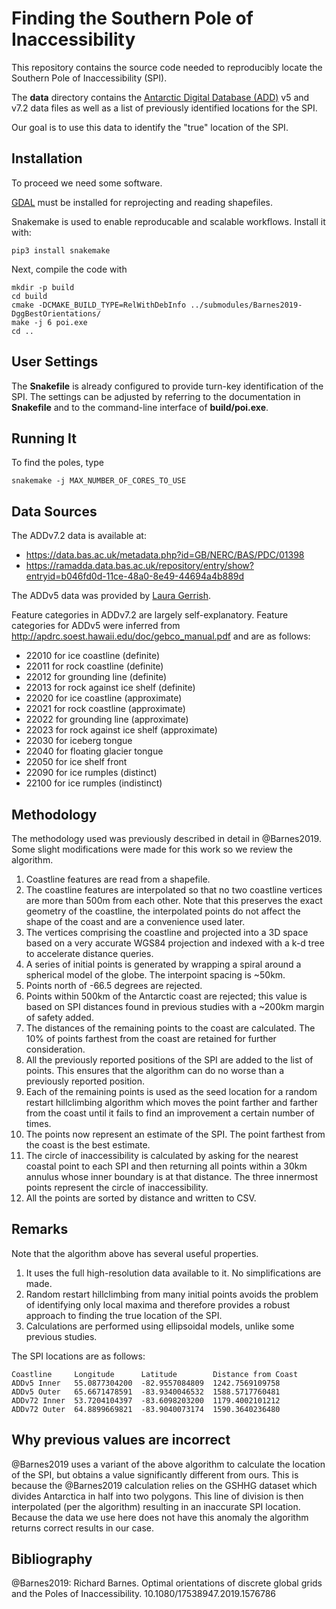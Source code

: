 Finding the Southern Pole of Inaccessibility
============================================

This repository contains the source code needed to reproducibly locate
the Southern Pole of Inaccessibility (SPI).

The **data** directory contains the
[Antarctic Digital Database (ADD)](https://www.add.scar.org/)
v5 and v7.2 data files as well as a list of previously identified locations
for the SPI.

Our goal is to use this data to identify the "true" location of the SPI.



Installation
------------

To proceed we need some software.

[GDAL](https://gdal.org/) must be installed for reprojecting and reading
shapefiles.

Snakemake is used to enable reproducable and scalable workflows. Install it
with:
```
pip3 install snakemake
```

Next, compile the code with
```
mkdir -p build
cd build
cmake -DCMAKE_BUILD_TYPE=RelWithDebInfo ../submodules/Barnes2019-DggBestOrientations/
make -j 6 poi.exe
cd ..
```



User Settings
-----------------------

The **Snakefile** is already configured to provide turn-key identification of
the SPI. The settings can be adjusted by referring to the documentation in
**Snakefile** and to the command-line interface of **build/poi.exe**.



Running It
-----------------------

To find the poles, type
```
snakemake -j MAX_NUMBER_OF_CORES_TO_USE
```



Data Sources
-----------------------

The ADDv7.2 data is available at:

 * https://data.bas.ac.uk/metadata.php?id=GB/NERC/BAS/PDC/01398
 * https://ramadda.data.bas.ac.uk/repository/entry/show?entryid=b046fd0d-11ce-48a0-8e49-44694a4b889d

The ADDv5 data was provided by [Laura Gerrish](lauger@bas.ac.uk).

Feature categories in ADDv7.2 are largely self-explanatory. Feature categories
for ADDv5 were inferred from http://apdrc.soest.hawaii.edu/doc/gebco_manual.pdf
and are as follows:

 * 22010 for ice coastline (definite)
 * 22011 for rock coastline (definite)
 * 22012 for grounding line (definite)
 * 22013 for rock against ice shelf (definite)
 * 22020 for ice coastline (approximate)
 * 22021 for rock coastline (approximate)
 * 22022 for grounding line (approximate)
 * 22023 for rock against ice shelf (approximate)
 * 22030 for iceberg tongue
 * 22040 for floating glacier tongue
 * 22050 for ice shelf front
 * 22090 for ice rumples (distinct)
 * 22100 for ice rumples (indistinct)



Methodology
---------------------------

The methodology used was previously described in detail in @Barnes2019. Some
slight modifications were made for this work so we review the algorithm.

1. Coastline features are read from a shapefile.
2. The coastline features are interpolated so that no two coastline vertices
   are more than 500m from each other. Note that this preserves
   the exact geometry of the coastline, the interpolated points do not affect
   the shape of the coast and are a convenience used later.
3. The vertices comprising the coastline and projected into a 3D space based on
   a very accurate WGS84 projection and indexed with a k-d tree to accelerate
   distance queries.
4. A series of initial points is generated by wrapping a spiral around a
   spherical model of the globe. The interpoint spacing is ~50km.
5. Points north of -66.5 degrees are rejected.
6. Points within 500km of the Antarctic coast are rejected; this value is based
   on SPI distances found in previous studies with a ~200km margin of safety
   added.
7. The distances of the remaining points to the coast are calculated. The 10%
   of points farthest from the coast are retained for further consideration.
8. All the previously reported positions of the SPI are added to the list of
   points. This ensures that the algorithm can do no worse than a previously
   reported position.
9. Each of the remaining points is used as the seed location for a random
   restart hillclimbing algorithm which moves the point farther and farther
   from the coast until it fails to find an improvement a certain number of
   times.
10. The points now represent an estimate of the SPI. The point farthest from the
    coast is the best estimate.
11. The circle of inaccessibility is calculated by asking for the nearest
    coastal point to each SPI and then returning all points within a 30km
    annulus whose inner boundary is at that distance. The three innermost
    points represent the circle of inaccessibility.
12. All the points are sorted by distance and written to CSV.



Remarks
---------------------------------------

Note that the algorithm above has several useful properties.

1. It uses the full high-resolution data available to it. No simplifications
   are made.
2. Random restart hillclimbing from many initial points avoids the problem of
   identifying only local maxima and therefore provides a robust approach to
   finding the true location of the SPI.
3. Calculations are performed using ellipsoidal models, unlike some previous
   studies.

The SPI locations are as follows:
```
Coastline     Longitude      Latitude        Distance from Coast
ADDv5 Inner   55.0877304200  -82.9557084809  1242.7569109758
ADDv5 Outer   65.6671478591  -83.9340046532  1588.5717760481
ADDv72 Inner  53.7204104397  -83.6098203200  1179.4002101212
ADDv72 Outer  64.8899669821  -83.9040073174  1590.3640236480
```



Why previous values are incorrect
----------------------------------------

@Barnes2019 uses a variant of the above algorithm to calculate the location of
the SPI, but obtains a value significantly different from ours. This is because
the @Barnes2019 calculation relies on the GSHHG dataset which divides Antarctica
in half into two polygons. This line of division is then interpolated (per the
algorithm) resulting in an inaccurate SPI location. Because the data we use here
does not have this anomaly the algorithm returns correct results in our case.



Bibliography
---------------------------

@Barnes2019:
Richard Barnes.
Optimal orientations of discrete global grids and the Poles of Inaccessibility.
10.1080/17538947.2019.1576786